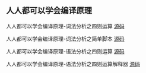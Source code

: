 ## 人人都可以学会编译原理

人人都可以学会编译原理-词法分析之四则运算 [源码](https://github.com/asathinker/compilers/tree/master/src/asathinker/compilers/calculator)

人人都可以学会编译原理-词法分析之简单脚本 [源码](https://github.com/asathinker/compilers/tree/master/src/asathinker/compilers/easyscript)

人人都可以学会编译原理-语法分析之四则运算 [源码](https://github.com/asathinker/compilers/tree/master/src/asathinker/compilers/calculator)

人人都可以学会编译原理-语法分析之四则运算解释器 [源码](https://github.com/asathinker/compilers/tree/master/src/asathinker/compilers/calculator)